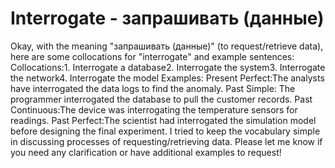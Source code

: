 # Interrogate - запрашивать (данные)

Okay, with the meaning "запрашивать (данные)" (to request/retrieve data), here are some collocations for "interrogate" and example sentences:
Collocations:1. Interrogate a database2. Interrogate the system3. Interrogate the network4. Interrogate the model
Examples:
Present Perfect:The analysts have interrogated the data logs to find the anomaly.
Past Simple: The programmer interrogated the database to pull the customer records.
Past Continuous:The device was interrogating the temperature sensors for readings.
Past Perfect:The scientist had interrogated the simulation model before designing the final experiment.
I tried to keep the vocabulary simple in discussing processes of requesting/retrieving data. Please let me know if you need any clarification or have additional examples to request!
